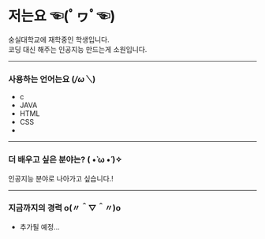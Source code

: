 # 저는요 ☜(ﾟヮﾟ☜)
<p>
숭실대학교에 재학중인 학생입니다.<br>
코딩 대신 해주는 인공지능 만드는게 소원입니다.
</p>

---

### 사용하는 언어는요 (*/ω＼*) 
<p>
    <ul>
        <li> c </li> 
        <li> JAVA </li>
        <li> HTML </li>
        <li> CSS <li>
    </ul>
</p>
  
---
  
### 더 배우고 싶은 분야는? ( •̀ ω •́ )✧
<p>
  인공지능 분야로 나아가고 싶습니다.!
</p>

---

### 지금까지의 경력 o(〃＾▽＾〃)o
<p>
  <ul>
    <li> 추가될 예정...</li>
  </ul
</p>
  
